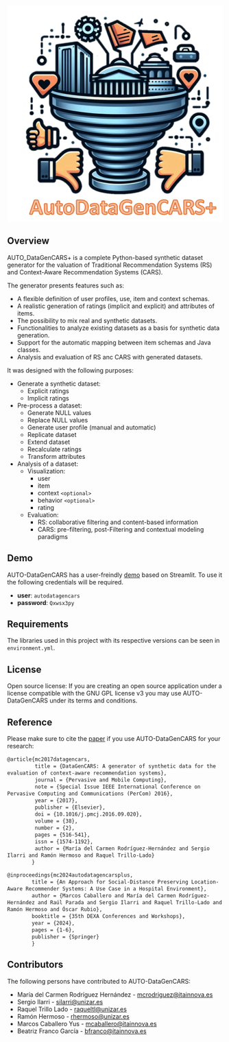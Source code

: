 <div style="text-align:center"><img src="./resources/icons/logo-autodatagencarsplus.png" /></div>

## Overview

AUTO_DataGenCARS+ is a complete Python-based synthetic dataset generator for the valuation of Traditional Recommendation Systems (RS) and Context-Aware Recommendation Systems (CARS).

The generator presents features such as:

- A flexible definition of user profiles, use, item and context schemas.
- A realistic generation of ratings (implicit and explicit) and attributes of items.
- The possibility to mix real and synthetic datasets.
- Functionalities to analyze existing datasets as a basis for synthetic data generation.
- Support for the automatic mapping between item schemas and Java classes.
- Analysis and evaluation of RS anc CARS with generated datasets.

It was designed with the following purposes:

* Generate a synthetic dataset:
  - Explicit ratings
  - Implicit ratings
* Pre-process a dataset:
  - Generate NULL values
  - Replace NULL values
  - Generate user profile (manual and automatic)
  - Replicate dataset
  - Extend dataset
  - Recalculate ratings
  - Transform attributes
* Analysis of a dataset:
  - Visualization:
    - user
    - item
    - context `<optional>`
    - behavior `<optional>`
    - rating
  - Evaluation:
    - RS: collaborative filtering and content-based information
    - CARS: pre-filtering, post-Filtering and contextual modeling paradigms

## Demo

AUTO-DataGenCARS has a user-freindly [demo](https://auto-datagencarsplus.ita.es/web/) based on Streamlit.
To use it the following credentials will be required.

- **user**: `autodatagencars`
- **password**: `Qxwsx3py`

<!-- ## Installation:
With pip:
```python
    $ pip install numpy
    $ pip install scikit-surprise
```
With conda:
```python
    $ conda install -c conda-forge scikit-surprise
```

For the latest version, you can also clone the repo and build the source:
```python   
    $ git clone https://git.itainnova.es/bigdata/misc/auto_datagencars.git  
``` -->

## Requirements

The libraries used in this project with its respective versions can be seen in `environment.yml`.

## License

Open source license: If you are creating an open source application under a license compatible with the GNU GPL license v3 you may use AUTO-DataGenCARS under its terms and conditions.

## Reference

Please make sure to cite the [paper](https://www.sciencedirect.com/science/article/pii/S157411921630270X) if you use
AUTO-DataGenCARS for your research:

```
@article{mc2017datagencars,
         title = {DataGenCARS: A generator of synthetic data for the evaluation of context-aware recommendation systems},
         journal = {Pervasive and Mobile Computing},                      
         note = {Special Issue IEEE International Conference on Pervasive Computing and Communications (PerCom) 2016},
         year = {2017},
         publisher = {Elsevier},
         doi = {10.1016/j.pmcj.2016.09.020},      
         volume = {38},
         number = {2},
         pages = {516-541},
         issn = {1574-1192},
         author = {María del Carmen Rodríguez-Hernández and Sergio Ilarri and Ramón Hermoso and Raquel Trillo-Lado}         
        }
```

```
@inproceedings{mc2024autodatagencarsplus,   
        title = {An Approach for Social-Distance Preserving Location-Aware Recommender Systems: A Use Case in a Hospital Environment},        
        author = {Marcos Caballero and María del Carmen Rodríguez-Hernández and Raúl Parada and Sergio Ilarri and Raquel Trillo-Lado and Ramón Hermoso and Óscar Rubio}, 
        booktitle = {35th DEXA Conferences and Workshops},    
        year = {2024},        
        pages = {1-6},  
        publisher = {Springer}
        }
```

## Contributors

The following persons have contributed to AUTO-DataGenCARS:

- María del Carmen Rodríguez Hernández - [mcrodriguez@itainnova.es](mcrodriguez@itainnova.es)
- Sergio Ilarri - [silarri@unizar.es](silarri@unizar.es)
- Raquel Trillo Lado - [raqueltl@unizar.es](raqueltl@unizar.es)
- Ramón Hermoso - [rhermoso@unizar.es](rhermoso@unizar.es)
- Marcos Caballero Yus - [mcaballero@itainnova.es](mcaballero@itainnova.es)
- Beatriz Franco García - [bfranco@itainnova.es](bfranco@itainnova.es)
